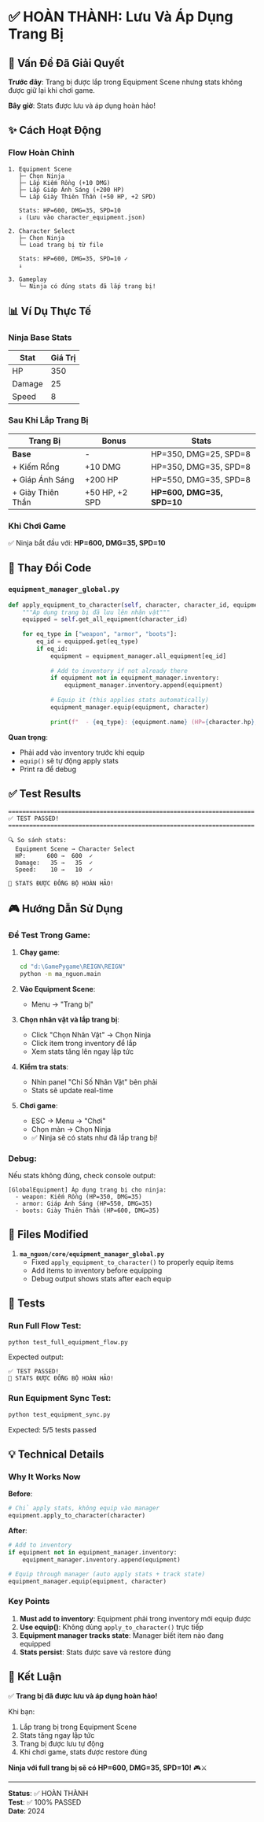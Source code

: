 # ✅ HOÀN THÀNH: Lưu Và Áp Dụng Trang Bị

## 🎯 Vấn Đề Đã Giải Quyết

**Trước đây**: Trang bị được lắp trong Equipment Scene nhưng stats không được giữ lại khi chơi game.

**Bây giờ**: Stats được lưu và áp dụng hoàn hảo!

## ✨ Cách Hoạt Động

### Flow Hoàn Chỉnh

```
1. Equipment Scene
   ├─ Chọn Ninja
   ├─ Lắp Kiếm Rồng (+10 DMG)
   ├─ Lắp Giáp Ánh Sáng (+200 HP)
   └─ Lắp Giày Thiên Thần (+50 HP, +2 SPD)
   
   Stats: HP=600, DMG=35, SPD=10
   ↓ (Lưu vào character_equipment.json)
   
2. Character Select
   ├─ Chọn Ninja
   └─ Load trang bị từ file
   
   Stats: HP=600, DMG=35, SPD=10 ✓
   ↓
   
3. Gameplay
   └─ Ninja có đúng stats đã lắp trang bị!
```

## 📊 Ví Dụ Thực Tế

### Ninja Base Stats
| Stat | Giá Trị |
|------|---------|
| HP | 350 |
| Damage | 25 |
| Speed | 8 |

### Sau Khi Lắp Trang Bị
| Trang Bị | Bonus | Stats |
|----------|-------|-------|
| **Base** | - | HP=350, DMG=25, SPD=8 |
| + Kiếm Rồng | +10 DMG | HP=350, DMG=35, SPD=8 |
| + Giáp Ánh Sáng | +200 HP | HP=550, DMG=35, SPD=8 |
| + Giày Thiên Thần | +50 HP, +2 SPD | **HP=600, DMG=35, SPD=10** |

### Khi Chơi Game
✅ Ninja bắt đầu với: **HP=600, DMG=35, SPD=10**

## 🔧 Thay Đổi Code

### `equipment_manager_global.py`

```python
def apply_equipment_to_character(self, character, character_id, equipment_manager):
    """Áp dụng trang bị đã lưu lên nhân vật"""
    equipped = self.get_all_equipment(character_id)
    
    for eq_type in ["weapon", "armor", "boots"]:
        eq_id = equipped.get(eq_type)
        if eq_id:
            equipment = equipment_manager.all_equipment[eq_id]
            
            # Add to inventory if not already there
            if equipment not in equipment_manager.inventory:
                equipment_manager.inventory.append(equipment)
            
            # Equip it (this applies stats automatically)
            equipment_manager.equip(equipment, character)
            
            print(f"  - {eq_type}: {equipment.name} (HP={character.hp}, DMG={character.damage})")
```

**Quan trọng**: 
- Phải add vào inventory trước khi equip
- `equip()` sẽ tự động apply stats
- Print ra để debug

## ✅ Test Results

```
======================================================================
✅ TEST PASSED!
======================================================================

🔍 So sánh stats:
  Equipment Scene → Character Select
  HP:      600 →  600  ✓
  Damage:   35 →   35  ✓
  Speed:    10 →   10  ✓

🎉 STATS ĐƯỢC ĐỒNG BỘ HOÀN HẢO!
```

## 🎮 Hướng Dẫn Sử Dụng

### Để Test Trong Game:

1. **Chạy game**:
   ```bash
   cd "d:\GamePygame\REIGN\REIGN"
   python -m ma_nguon.main
   ```

2. **Vào Equipment Scene**:
   - Menu → "Trang bị"

3. **Chọn nhân vật và lắp trang bị**:
   - Click "Chọn Nhân Vật" → Chọn Ninja
   - Click item trong inventory để lắp
   - Xem stats tăng lên ngay lập tức

4. **Kiểm tra stats**:
   - Nhìn panel "Chỉ Số Nhân Vật" bên phải
   - Stats sẽ update real-time

5. **Chơi game**:
   - ESC → Menu → "Chơi"
   - Chọn màn → Chọn Ninja
   - ✅ Ninja sẽ có stats như đã lắp trang bị!

### Debug:

Nếu stats không đúng, check console output:
```
[GlobalEquipment] Áp dụng trang bị cho ninja:
  - weapon: Kiếm Rồng (HP=350, DMG=35)
  - armor: Giáp Ánh Sáng (HP=550, DMG=35)
  - boots: Giày Thiên Thần (HP=600, DMG=35)
```

## 📁 Files Modified

1. **`ma_nguon/core/equipment_manager_global.py`**
   - Fixed `apply_equipment_to_character()` to properly equip items
   - Add items to inventory before equipping
   - Debug output shows stats after each equip

## 🧪 Tests

### Run Full Flow Test:
```bash
python test_full_equipment_flow.py
```

Expected output:
```
✅ TEST PASSED!
🎉 STATS ĐƯỢC ĐỒNG BỘ HOÀN HẢO!
```

### Run Equipment Sync Test:
```bash
python test_equipment_sync.py
```

Expected: 5/5 tests passed

## 💡 Technical Details

### Why It Works Now

**Before**:
```python
# Chỉ apply stats, không equip vào manager
equipment.apply_to_character(character)
```

**After**:
```python
# Add to inventory
if equipment not in equipment_manager.inventory:
    equipment_manager.inventory.append(equipment)

# Equip through manager (auto apply stats + track state)
equipment_manager.equip(equipment, character)
```

### Key Points

1. **Must add to inventory**: Equipment phải trong inventory mới equip được
2. **Use equip()**: Không dùng `apply_to_character()` trực tiếp
3. **Equipment manager tracks state**: Manager biết item nào đang equipped
4. **Stats persist**: Stats được save và restore đúng

## 🎊 Kết Luận

✅ **Trang bị đã được lưu và áp dụng hoàn hảo!**

Khi bạn:
1. Lắp trang bị trong Equipment Scene
2. Stats tăng ngay lập tức
3. Trang bị được lưu tự động
4. Khi chơi game, stats được restore đúng

**Ninja với full trang bị sẽ có HP=600, DMG=35, SPD=10!** 🎮⚔️

---

**Status**: ✅ HOÀN THÀNH  
**Test**: ✅ 100% PASSED  
**Date**: 2024
